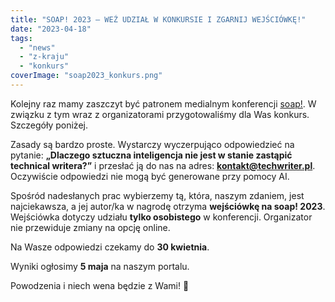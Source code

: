 ```yaml
---
title: "SOAP! 2023 – WEŹ UDZIAŁ W KONKURSIE I ZGARNIJ WEJŚCIÓWKĘ!"
date: "2023-04-18"
tags:
  - "news"
  - "z-kraju"
  - "konkurs"
coverImage: "soap2023_konkurs.png"
---
```


Kolejny raz mamy zaszczyt być patronem medialnym konferencji
[soap!](https://soapconf.com/). W związku z tym wraz z organizatorami
przygotowaliśmy dla Was konkurs. Szczegóły poniżej.

Zasady są bardzo proste. Wystarczy wyczerpująco odpowiedzieć na pytanie:
**„Dlaczego sztuczna inteligencja nie jest w stanie zastąpić technical
writera?”** i przesłać ją do nas na adres: **kontakt@techwriter.pl**. Oczywiście
odpowiedzi nie mogą być generowane przy pomocy AI.

Spośród nadesłanych prac wybierzemy tą, która, naszym zdaniem, jest
najciekawsza, a jej autor/ka w nagrodę otrzyma **wejściówkę na soap! 2023**.
Wejściówka dotyczy udziału **tylko osobistego** w konferencji. Organizator nie
przewiduje zmiany na opcję online.

Na Wasze odpowiedzi czekamy do **30 kwietnia**.

Wyniki ogłosimy **5 maja** na naszym portalu.

Powodzenia i niech wena będzie z Wami! 🙂
